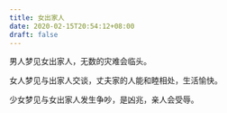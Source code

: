 ```yaml
---
title: 女出家人
date: 2020-02-15T20:54:12+08:00
draft: false
---
```


男人梦见女出家人，无数的灾难会临头。



女人梦见与出家人交谈，丈夫家的人能和睦相处，生活愉快。



少女梦见与女出家人发生争吵，是凶兆，亲人会受辱。

